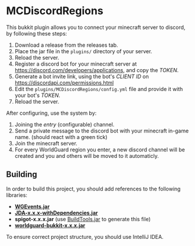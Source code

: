# MCDiscordRegions

This bukkit plugin allows you to connect your minecraft server to discord, by following these steps:

1. Download a release from the releases tab.
2. Place the jar file in the `plugins/` directory of your server.
3. Reload the server.
4. Register a discord bot for your minecraft server at https://discord.com/developers/applications, and copy the _TOKEN_.
5. Generate a bot invite link, using the bot's _CLIENT ID_ on https://discordapi.com/permissions.html
6. Edit the `plugins/MCDiscordRegions/config.yml` file and provide it with your bot's _TOKEN_.
7. Reload the server.

After configuring, use the system by:

1. Joining the _entry_ (configurable) channel.
2. Send a private message to the discord bot with your minecraft in-game name. (should react with a green tick)
3. Join the minecraft server.
4. For every WorldGuard region you enter, a new discord channel will be created and you and others will be moved to it automaticly.

## Building

In order to build this project, you should add references to the following libraries:

-   [**WGEvents.jar**](https://www.spigotmc.org/resources/worldguard-events.65176/)
-   [**JDA-x.x.x-withDependencies.jar**](https://github.com/DV8FromTheWorld/JDA)
-   **spigot-x.x.x.jar** (use [BuildTools.jar](https://www.spigotmc.org/wiki/buildtools/) to generate this file)
-   [**worldguard-bukkit-x.x.x.jar**](https://dev.bukkit.org/projects/worldguard)

To ensure correct project structure, you should use IntelliJ IDEA.
